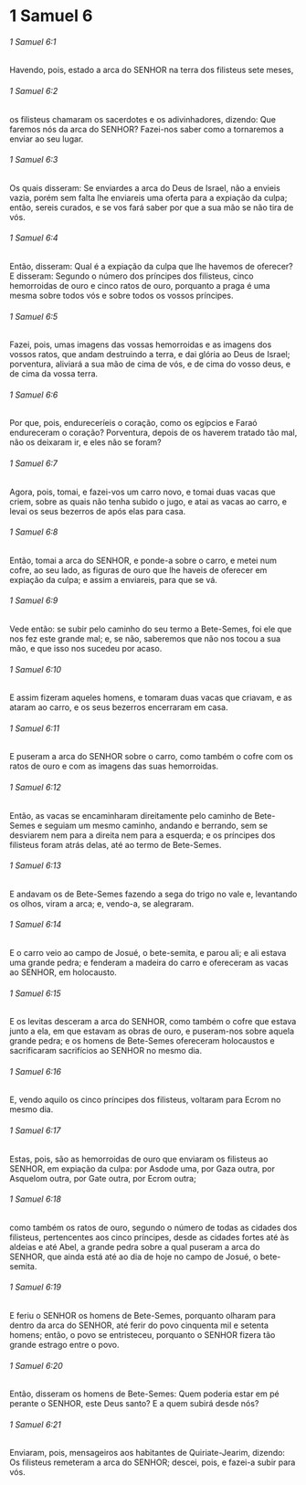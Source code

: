 # 1 Samuel 6

###### 1 Samuel 6:1

Havendo, pois, estado a arca do SENHOR na terra dos filisteus sete meses,

###### 1 Samuel 6:2

os filisteus chamaram os sacerdotes e os adivinhadores, dizendo: Que faremos nós da arca do SENHOR? Fazei-nos saber como a tornaremos a enviar ao seu lugar.

###### 1 Samuel 6:3

Os quais disseram: Se enviardes a arca do Deus de Israel, não a envieis vazia, porém sem falta lhe enviareis uma oferta para a expiação da culpa; então, sereis curados, e se vos fará saber por que a sua mão se não tira de vós.

###### 1 Samuel 6:4

Então, disseram: Qual é a expiação da culpa que lhe havemos de oferecer? E disseram: Segundo o número dos príncipes dos filisteus, cinco hemorroidas de ouro e cinco ratos de ouro, porquanto a praga é uma mesma sobre todos vós e sobre todos os vossos príncipes.

###### 1 Samuel 6:5

Fazei, pois, umas imagens das vossas hemorroidas e as imagens dos vossos ratos, que andam destruindo a terra, e dai glória ao Deus de Israel; porventura, aliviará a sua mão de cima de vós, e de cima do vosso deus, e de cima da vossa terra.

###### 1 Samuel 6:6

Por que, pois, endureceríeis o coração, como os egípcios e Faraó endureceram o coração? Porventura, depois de os haverem tratado tão mal, não os deixaram ir, e eles não se foram?

###### 1 Samuel 6:7

Agora, pois, tomai, e fazei-vos um carro novo, e tomai duas vacas que criem, sobre as quais não tenha subido o jugo, e atai as vacas ao carro, e levai os seus bezerros de após elas para casa.

###### 1 Samuel 6:8

Então, tomai a arca do SENHOR, e ponde-a sobre o carro, e metei num cofre, ao seu lado, as figuras de ouro que lhe haveis de oferecer em expiação da culpa; e assim a enviareis, para que se vá.

###### 1 Samuel 6:9

Vede então: se subir pelo caminho do seu termo a Bete-Semes, foi ele que nos fez este grande mal; e, se não, saberemos que não nos tocou a sua mão, e que isso nos sucedeu por acaso.

###### 1 Samuel 6:10

E assim fizeram aqueles homens, e tomaram duas vacas que criavam, e as ataram ao carro, e os seus bezerros encerraram em casa.

###### 1 Samuel 6:11

E puseram a arca do SENHOR sobre o carro, como também o cofre com os ratos de ouro e com as imagens das suas hemorroidas.

###### 1 Samuel 6:12

Então, as vacas se encaminharam direitamente pelo caminho de Bete-Semes e seguiam um mesmo caminho, andando e berrando, sem se desviarem nem para a direita nem para a esquerda; e os príncipes dos filisteus foram atrás delas, até ao termo de Bete-Semes.

###### 1 Samuel 6:13

E andavam os de Bete-Semes fazendo a sega do trigo no vale e, levantando os olhos, viram a arca; e, vendo-a, se alegraram.

###### 1 Samuel 6:14

E o carro veio ao campo de Josué, o bete-semita, e parou ali; e ali estava uma grande pedra; e fenderam a madeira do carro e ofereceram as vacas ao SENHOR, em holocausto.

###### 1 Samuel 6:15

E os levitas desceram a arca do SENHOR, como também o cofre que estava junto a ela, em que estavam as obras de ouro, e puseram-nos sobre aquela grande pedra; e os homens de Bete-Semes ofereceram holocaustos e sacrificaram sacrifícios ao SENHOR no mesmo dia.

###### 1 Samuel 6:16

E, vendo aquilo os cinco príncipes dos filisteus, voltaram para Ecrom no mesmo dia.

###### 1 Samuel 6:17

Estas, pois, são as hemorroidas de ouro que enviaram os filisteus ao SENHOR, em expiação da culpa: por Asdode uma, por Gaza outra, por Asquelom outra, por Gate outra, por Ecrom outra;

###### 1 Samuel 6:18

como também os ratos de ouro, segundo o número de todas as cidades dos filisteus, pertencentes aos cinco príncipes, desde as cidades fortes até às aldeias e até Abel, a grande pedra sobre a qual puseram a arca do SENHOR, que ainda está até ao dia de hoje no campo de Josué, o bete-semita.

###### 1 Samuel 6:19

E feriu o SENHOR os homens de Bete-Semes, porquanto olharam para dentro da arca do SENHOR, até ferir do povo cinquenta mil e setenta homens; então, o povo se entristeceu, porquanto o SENHOR fizera tão grande estrago entre o povo.

###### 1 Samuel 6:20

Então, disseram os homens de Bete-Semes: Quem poderia estar em pé perante o SENHOR, este Deus santo? E a quem subirá desde nós?

###### 1 Samuel 6:21

Enviaram, pois, mensageiros aos habitantes de Quiriate-Jearim, dizendo: Os filisteus remeteram a arca do SENHOR; descei, pois, e fazei-a subir para vós.

